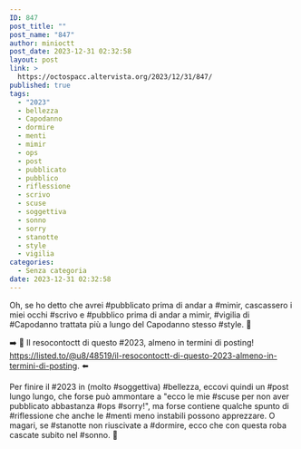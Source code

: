 ```yaml
---
ID: 847
post_title: ""
post_name: "847"
author: minioctt
post_date: 2023-12-31 02:32:58
layout: post
link: >
  https://octospacc.altervista.org/2023/12/31/847/
published: true
tags:
  - "2023"
  - bellezza
  - Capodanno
  - dormire
  - menti
  - mimir
  - ops
  - post
  - pubblicato
  - pubblico
  - riflessione
  - scrivo
  - scuse
  - soggettiva
  - sonno
  - sorry
  - stanotte
  - style
  - vigilia
categories:
  - Senza categoria
date: 2023-12-31 02:32:58
---
```

<!-- wp:paragraph -->
<p>Oh, se ho detto che avrei #pubblicato prima di andar a #mimir, cascassero i miei occhi #scrivo e #pubblico prima di andar a mimir, #vigilia di #Capodanno trattata più a lungo del Capodanno stesso #style. 🌚</p>
<!-- /wp:paragraph -->

<!-- wp:paragraph -->
<p>➡️ 🎇 Il resocontoctt di questo #2023, almeno in termini di posting! <a href="https://listed.to/@u8/48519/il-resocontoctt-di-questo-2023-almeno-in-termini-di-posting">https://listed.to/@u8/48519/il-resocontoctt-di-questo-2023-almeno-in-termini-di-posting</a>. ⬅️</p>
<!-- /wp:paragraph -->

<!-- wp:paragraph -->
<p>Per finire il #2023 in (molto #soggettiva) #bellezza, eccovi quindi un #post lungo lungo, che forse può ammontare a "ecco le mie #scuse per non aver pubblicato abbastanza #ops #sorry!", ma forse contiene qualche spunto di #riflessione che anche le #menti meno instabili possono apprezzare. O magari, se #stanotte non riuscivate a #dormire, ecco che con questa roba cascate subito nel #sonno. 🫠</p>
<!-- /wp:paragraph -->